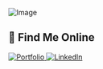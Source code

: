 ![Image](https://github.com/user-attachments/assets/fdfbee8d-0705-4174-92b9-a95950b55d43)

## 🚀 Find Me Online

<p align="left">
  <a href="https://pratyush-portfolio-six.vercel.app/" target="_blank">
    <img src="https://img.shields.io/badge/My_Portfolio-255,255,255?style=for-the-badge&logo=About.me&logoColor=white&color=0095ff" alt="Portfolio" />
  </a>
  <a href="https://www.linkedin.com/in/pratyush-yaduwanshi-10072b295/" target="_blank">
    <img src="https://img.shields.io/badge/LinkedIn-0077B5?style=for-the-badge&logo=linkedin&logoColor=white" alt="LinkedIn" />
  </a>
</p>

<!--
**py4503/py4503** is a ✨ _special_ ✨ repository because its `README.md` (this file) appears on your GitHub profile.

Here are some ideas to get you started:

- 🔭 I’m currently working on ...
- 🌱 I’m currently learning ...
- 👯 I’m looking to collaborate on ...
- 🤔 I’m looking for help with ...
- 💬 Ask me about ...
- 📫 How to reach me: ...
- 😄 Pronouns: ...
- ⚡ Fun fact: ...
-->
